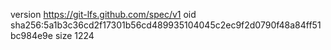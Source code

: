 version https://git-lfs.github.com/spec/v1
oid sha256:5a1b3c36cd2f17301b56cd489935104045c2ec9f2d0790f48a84ff51bc984e9e
size 1224
